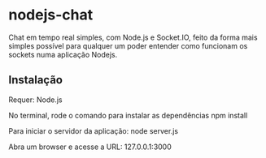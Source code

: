 # nodejs-chat
Chat em tempo real simples, com Node.js e Socket.IO, feito da forma
mais simples possível para qualquer um poder entender como funcionam os sockets
numa aplicação Nodejs.

## Instalação
Requer:
Node.js

No terminal, rode o comando para instalar as dependências
 npm install
 
Para iniciar o servidor da aplicação:
  node server.js
  
 Abra um browser e acesse a URL: 127.0.0.1:3000
